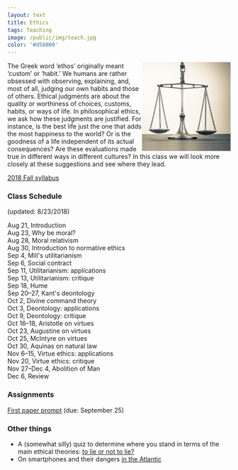 ```yaml
---
layout: text
title: Ethics
tags: Teaching
image: /public/img/teach.jpg
color: '#d58000'
---
```


<img class="img-single" align="right" src="/public/img/ethics.jpg" width="200">

The Greek word ‘ethos’ originally meant ‘custom’ or ‘habit.’ We humans are rather obsessed with observing, explaining, and, most of all, judging our own habits and those of others. Ethical judgments are about the quality or worthiness of choices, customs, habits, or ways of life. In philosophical ethics, we ask how these judgments are justified. For instance, is the best life just the one that adds the most happiness to the world? Or is the goodness of a life independent of its actual consequences? Are these evaluations made true in different ways in different cultures? In this class we will look more closely at these suggestions and see where they lead.

<a href="http://zitavtoth.com/2_teaching/Ethics2018.pdf">2018 Fall syllabus</a>


### Class Schedule
(updated: 8/23/2018)

Aug 21, Introduction
<br> Aug 23, Why be moral?
<br> Aug 28, Moral relativism
<br> Aug 30, Introduction to normative ethics
<br> Sep 4, Mill's utilitarianism
<br> Sep 6, Social contract
<br> Sep 11, Utilitarianism: applications
<br> Sep 13, Utilitarianism: critique
<br> Sep 18, Hume
<br> Sep 20–27, Kant's deontology
<br> Oct 2, Divine command theory
<br> Oct 3, Deontology: applications
<br> Oct 9, Deontology: critique
<br> Oct 16–18, Aristotle on virtues
<br> Oct 23, Augustine on virtues
<br> Oct 25, McIntyre on virtues
<br> Oct 30, Aquinas on natural law
<br> Nov 6–15, Virtue ethics: applications
<br> Nov 20, Virtue ethics: critique
<br> Nov 27–Dec 4, Abolition of Man
<br> Dec 6, Review

### Assignments

<a href="http://zitavtoth.com/2_teaching/Ethics_1stpaper.pdf">First paper prompt</a> (due: September 25)


### Other things

- A (somewhat silly) quiz to determine where you stand in terms of the main ethical theories: <a href="http://www.open.edu/openlearn/history-the-arts/culture/philosophy/lie-or-not-lie" target="_blank">to lie or not to lie?</a>
- On smartphones and their dangers <a href="https://www.theatlantic.com/magazine/archive/2017/09/has-the-smartphone-destroyed-a-generation/534198/" target="_blank">in the Atlantic</a>
